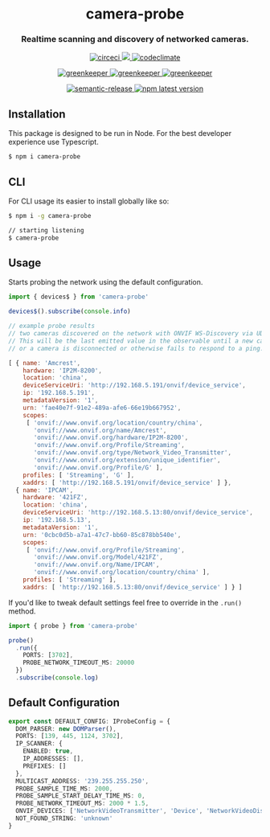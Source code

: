 <h1 align="center" style="border-bottom: none;">camera-probe</h1>
<h3 align="center">Realtime scanning and discovery of networked cameras.</h3>
<p align="center">
  <a href="https://circleci.com/gh/patrickmichalina/camera-probe">
    <img alt="circeci" src="https://circleci.com/gh/patrickmichalina/camera-probe.svg?style=shield">
  </a>
  <a href="https://codeclimate.com/github/patrickmichalina/camera-probe/test_coverage">
    <img src="https://api.codeclimate.com/v1/badges/f40c9fff2927e49c3ea2/test_coverage" />
  </a>
  <a href="https://codeclimate.com/github/patrickmichalina/camera-probe/maintainability">
    <img alt="codeclimate" src="https://api.codeclimate.com/v1/badges/f40c9fff2927e49c3ea2/maintainability">
  </a>
</p>
<p align="center">
  <a href="https://greenkeeper.io">
    <img alt="greenkeeper" src="https://badges.greenkeeper.io/semantic-release/semantic-release.svg">
  </a>
  <a href="https://david-dm.org/patrickmichalina/camera-probe">
    <img alt="greenkeeper" src="https://david-dm.org/patrickmichalina/camera-probe/status.svg">
  </a>
  <a href="https://david-dm.org/patrickmichalina/camera-probe?type=dev">
    <img alt="greenkeeper" src="https://david-dm.org/patrickmichalina/camera-probe/dev-status.svg">
  </a>
</p>
<p align="center">
  <a href="https://github.com/semantic-release/semantic-release">
    <img alt="semantic-release" src="https://img.shields.io/badge/%20%20%F0%9F%93%A6%F0%9F%9A%80-semantic--release-e10079.svg">
  </a>
  <a href="https://www.npmjs.com/package/camera-probe">
    <img alt="npm latest version" src="https://img.shields.io/npm/v/camera-probe/latest.svg">
  </a>
</p>

## Installation
This package is designed to be run in Node. For the best developer experience use Typescript.
```sh
$ npm i camera-probe
```

## CLI
For CLI usage its easier to install globally like so:
```sh
$ npm i -g camera-probe

// starting listening
$ camera-probe
```

## Usage
Starts probing the network using the default configuration.
```ts
import { devices$ } from 'camera-probe'

devices$().subscribe(console.info)
```

```js
// example probe results
// two cameras discovered on the network with ONVIF WS-Discovery via UDP
// This will be the last emitted value in the observable until a new camera comes online
// or a camera is disconnected or otherwise fails to respond to a ping.

[ { name: 'Amcrest',
    hardware: 'IP2M-8200',
    location: 'china',
    deviceServiceUri: 'http://192.168.5.191/onvif/device_service',
    ip: '192.168.5.191',
    metadataVersion: '1',
    urn: 'fae40e7f-91e2-489a-afe6-66e19b667952',
    scopes:
     [ 'onvif://www.onvif.org/location/country/china',
       'onvif://www.onvif.org/name/Amcrest',
       'onvif://www.onvif.org/hardware/IP2M-8200',
       'onvif://www.onvif.org/Profile/Streaming',
       'onvif://www.onvif.org/type/Network_Video_Transmitter',
       'onvif://www.onvif.org/extension/unique_identifier',
       'onvif://www.onvif.org/Profile/G' ],
    profiles: [ 'Streaming', 'G' ],
    xaddrs: [ 'http://192.168.5.191/onvif/device_service' ] },
  { name: 'IPCAM',
    hardware: '421FZ',
    location: 'china',
    deviceServiceUri: 'http://192.168.5.13:80/onvif/device_service',
    ip: '192.168.5.13',
    metadataVersion: '1',
    urn: '0cbc0d5b-a7a1-47c7-bb60-85c878bb540e',
    scopes:
     [ 'onvif://www.onvif.org/Profile/Streaming',
       'onvif://www.onvif.org/Model/421FZ',
       'onvif://www.onvif.org/Name/IPCAM',
       'onvif://www.onvif.org/location/country/china' ],
    profiles: [ 'Streaming' ],
    xaddrs: [ 'http://192.168.5.13:80/onvif/device_service' ] } ]
```

If you'd like to tweak default settings feel free to override in the `.run()` method.

```ts
import { probe } from 'camera-probe'

probe()
  .run({
    PORTS: [3702],
    PROBE_NETWORK_TIMEOUT_MS: 20000
  })
  .subscribe(console.log)
```

## Default Configuration
```ts
export const DEFAULT_CONFIG: IProbeConfig = {
  DOM_PARSER: new DOMParser(),
  PORTS: [139, 445, 1124, 3702],
  IP_SCANNER: {
    ENABLED: true,
    IP_ADDRESSES: [],
    PREFIXES: []
  },
  MULTICAST_ADDRESS: '239.255.255.250',
  PROBE_SAMPLE_TIME_MS: 2000,
  PROBE_SAMPLE_START_DELAY_TIME_MS: 0,
  PROBE_NETWORK_TIMEOUT_MS: 2000 * 1.5,
  ONVIF_DEVICES: ['NetworkVideoTransmitter', 'Device', 'NetworkVideoDisplay'],
  NOT_FOUND_STRING: 'unknown'
}
```
